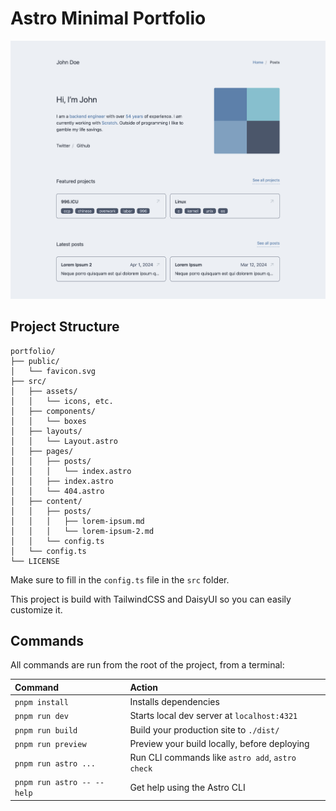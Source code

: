 # Astro Minimal Portfolio

![just-the-basics](./src/assets/screenshot.png)

## Project Structure

```text
portfolio/
├── public/
│   └── favicon.svg
├── src/
│   ├── assets/
│   │   └── icons, etc.
│   ├── components/
│   │   └── boxes
│   ├── layouts/
│   │   └── Layout.astro
│   ├── pages/
│   │   ├── posts/
│   │   │   └── index.astro
│   │   ├── index.astro
│   │   └── 404.astro
│   ├── content/
│   │   ├── posts/
│   │   │   ├── lorem-ipsum.md
│   │   │   └── lorem-ipsum-2.md
│   │   └── config.ts
│   └── config.ts
└── LICENSE
```

Make sure to fill in the `config.ts` file in the `src` folder.

This project is build with TailwindCSS and DaisyUI so you can easily customize it.

## Commands

All commands are run from the root of the project, from a terminal:

| Command                    | Action                                           |
| :------------------------- | :----------------------------------------------- |
| `pnpm install`             | Installs dependencies                            |
| `pnpm run dev`             | Starts local dev server at `localhost:4321`      |
| `pnpm run build`           | Build your production site to `./dist/`          |
| `pnpm run preview`         | Preview your build locally, before deploying     |
| `pnpm run astro ...`       | Run CLI commands like `astro add`, `astro check` |
| `pnpm run astro -- --help` | Get help using the Astro CLI                     |
